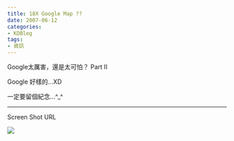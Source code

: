 ```yaml
---
title: 18X Google Map ??
date: 2007-06-12
categories:
- KDBlog
tags:
- 資訊
---
```

Google太厲害，還是太可怕？ Part II



Google 好樣的...XD

一定要留個紀念...^_^

---

Screen Shot URL

![]({{urls.media}}/KDBlog/2007/06/12/googleplex.png)

